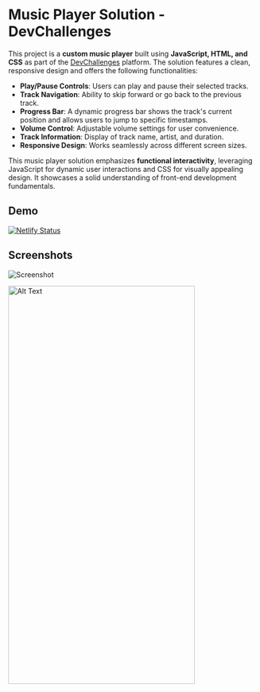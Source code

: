 # Music Player Solution - DevChallenges

This project is a **custom music player** built using **JavaScript, HTML, and CSS** as part of the [DevChallenges](https://devchallenges.io/challenge/music-player) platform. The solution features a clean, responsive design and offers the following functionalities:

- **Play/Pause Controls**: Users can play and pause their selected tracks.
- **Track Navigation**: Ability to skip forward or go back to the previous track.
- **Progress Bar**: A dynamic progress bar shows the track's current position and allows users to jump to specific timestamps.
- **Volume Control**: Adjustable volume settings for user convenience.
- **Track Information**: Display of track name, artist, and duration.
- **Responsive Design**: Works seamlessly across different screen sizes.

This music player solution emphasizes **functional interactivity**, leveraging JavaScript for dynamic user interactions and CSS for visually appealing design. It showcases a solid understanding of front-end development fundamentals.
## Demo

[![Netlify Status](https://api.netlify.com/api/v1/badges/ecc12635-d128-476d-b58f-a28f70f956d8/deploy-status)](https://app.netlify.com/sites/music-player-app-devchallenges/deploys)

## Screenshots

![Screenshot](https://res.cloudinary.com/dhw9dl4gm/image/upload/v1731750090/music-player-app-devchallenges-netlify-app-11-15-2024_10_43_PM_kqr1v2.png)

<img src="https://res.cloudinary.com/dhw9dl4gm/image/upload/v1731750176/iPhone-13-PRO-MAX-music-player-app-devchallenges.netlify.app_hrtoav.png" alt="Alt Text" width="375" height="800">
